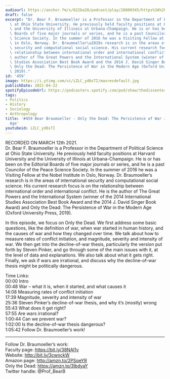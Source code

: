 ```yaml
---
audiourl: https://anchor.fm/s/822ba20/podcast/play/28800345/https%3A%2F%2Fd3ctxlq1ktw2nl.cloudfront.net%2Fstaging%2F2021-2-12%2F9ded7375-275c-30b8-c78b-3867efd858a7.m4a
draft: false
excerpt: "Dr. Bear F. Braumoeller is a Professor in the Department of Political Science\
  \ at Ohio State University. He previously held faculty positions at Harvard University\
  \ and the University of Illinois at Urbana-Champaign. He is or has been on the Editorial\
  \ Boards of five major journals or series, and he is a past Councilor of the Peace\
  \ Science Society. In the summer of 2016 he was a Visiting Fellow at the Nobel Institute\
  \ in Oslo, Norway. Dr. Braumoeller\u2019s research is in the areas of international\
  \ security and computational social science. His current research focus is on the\
  \ relationship between international order and international conflict. He is the\
  \ author of The Great Powers and the International System (winner of the 2014 International\
  \ Studies Association Best Book Award and the 2014 J. David Singer Book Award) and\
  \ Only the Dead: The Persistence of War in the Modern Age (Oxford University Press,\
  \ 2019)."
id: '459'
image: https://i.ytimg.com/vi/iZLC_yd6sTI/maxresdefault.jpg
publishDate: 2021-04-22
spotifyEpisodeUrl: https://podcasters.spotify.com/pod/show/thedissenter/episodes/459-Bear-Braumoeller---Only-the-Dead-The-Persistence-of-War-in-the-Modern-Age-esddsp
tags:
- Politics
- History
- Sociology
- Anthropology
title: '#459 Bear Braumoeller - Only the Dead: The Persistence of War in the Modern
  Age'
youtubeid: iZLC_yd6sTI
---
```

<div class="timelinks">

RECORDED ON MARCH 12th 2021.  
Dr. Bear F. Braumoeller is a Professor in the Department of Political Science at Ohio State University. He previously held faculty positions at Harvard University and the University of Illinois at Urbana-Champaign. He is or has been on the Editorial Boards of five major journals or series, and he is a past Councilor of the Peace Science Society. In the summer of 2016 he was a Visiting Fellow at the Nobel Institute in Oslo, Norway. Dr. Braumoeller’s research is in the areas of international security and computational social science. His current research focus is on the relationship between international order and international conflict. He is the author of The Great Powers and the International System (winner of the 2014 International Studies Association Best Book Award and the 2014 J. David Singer Book Award) and Only the Dead: The Persistence of War in the Modern Age (Oxford University Press, 2019).

In this episode, we focus on Only the Dead. We first address some basic questions, like the definition of war, when war started in human history, and the causes of war and how they changed over time. We talk about how to measure rates of conflict initiation, and magnitude, severity and intensity of war. We then get into the decline-of-war thesis, particularly the version put forth by Steven Pinker, and go through some of the main issues with it, at the level of data and explanations. We also talk about what it gets right. Finally, we ask if wars are irrational, and discuss why the decline-of-war thesis might be politically dangerous.

Time Links:  
<time>00:00</time> Intro  
<time>00:48</time> War – what it is, when it started, and what causes it  
<time>14:08</time> Measuring rates of conflict initiation  
<time>17:39</time> Magnitude, severity and intensity of war  
<time>25:36</time> Steven Pinker’s decline-of-war thesis, and why it’s (mostly) wrong  
<time>55:43</time> What does it get right?  
<time>57:55</time> Are wars irrational?  
<time>1:00:44</time> Can we prevent war?  
<time>1:02:00</time> Is the decline-of-war thesis dangerous?  
<time>1:05:42</time> Follow Dr. Braumoeller’s work!

---

Follow Dr. Braumoeller’s work:  
Faculty page: https://bit.ly/38NAI1v  
Website: http://bit.ly/3cwnckW  
Amazon page: http://amzn.to/2PSqeYR  
Only the Dead: https://amzn.to/3lbdyaY  
Twitter handle: @Prof_BearB
</div>

